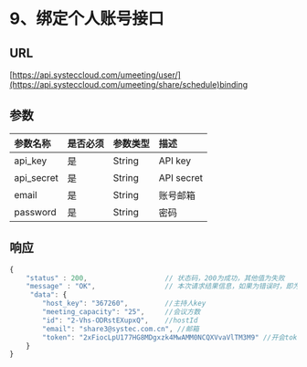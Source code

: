 # 9、绑定个人账号接口

## URL

[https://api.systeccloud.com/umeeting/user/](https://api.systeccloud.com/umeeting/share/schedule)binding

## 参数

| 参数名称 | 是否必须 | 参数类型 | 描述 |
| :--- | :--- | :--- | :--- |
| api\_key | 是 | String | API key |
| api\_secret | 是 | String | API secret |
| email | 是 | String | 账号邮箱 |
| password | 是 | String | 密码 |

## 响应

```javascript
{
    "status" : 200,                   // 状态码，200为成功，其他值为失败
    "message" : "OK",                 // 本次请求结果信息，如果为错误时，即为详细的错误信息 
     "data": {
        "host_key": "367260",         //主持人key
        "meeting_capacity": "25",     //会议方数
        "id": "2-Vhs-ODRstEXupxQ",    //hostId
        "email": "share3@systec.com.cn", //邮箱
        "token": "2xFiocLpU177HG8MDgxzk4MwAMM0NCQXVvaVlTM3M9" //开会token
    }  
}
```


